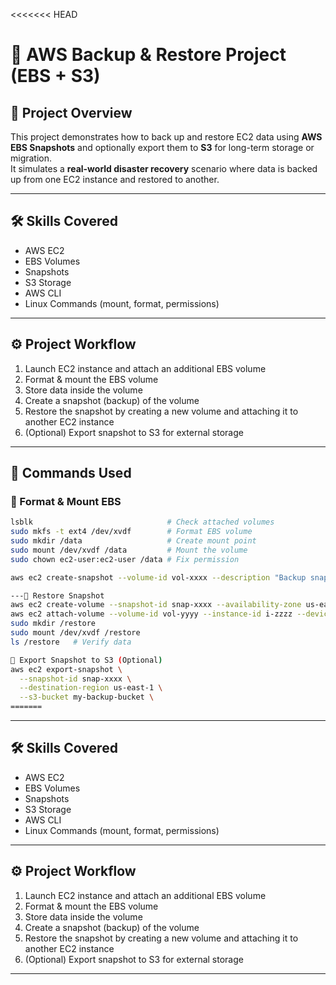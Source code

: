 <<<<<<< HEAD
# 🚀 AWS Backup & Restore Project (EBS + S3)

## 📌 Project Overview
This project demonstrates how to back up and restore EC2 data using **AWS EBS Snapshots** and optionally export them to **S3** for long-term storage or migration.  
It simulates a **real-world disaster recovery** scenario where data is backed up from one EC2 instance and restored to another.

---

## 🛠️ Skills Covered
- AWS EC2
- EBS Volumes
- Snapshots
- S3 Storage
- AWS CLI
- Linux Commands (mount, format, permissions)

---

## ⚙️ Project Workflow
1. Launch EC2 instance and attach an additional EBS volume  
2. Format & mount the EBS volume  
3. Store data inside the volume  
4. Create a snapshot (backup) of the volume  
5. Restore the snapshot by creating a new volume and attaching it to another EC2 instance  
6. (Optional) Export snapshot to S3 for external storage  


---

## 📜 Commands Used

### 🔹 Format & Mount EBS
```bash
lsblk                              # Check attached volumes
sudo mkfs -t ext4 /dev/xvdf        # Format EBS volume
sudo mkdir /data                   # Create mount point
sudo mount /dev/xvdf /data         # Mount the volume
sudo chown ec2-user:ec2-user /data # Fix permission

aws ec2 create-snapshot --volume-id vol-xxxx --description "Backup snapshot"

---🔹 Restore Snapshot
aws ec2 create-volume --snapshot-id snap-xxxx --availability-zone us-east-1a
aws ec2 attach-volume --volume-id vol-yyyy --instance-id i-zzzz --device /dev/xvdf
sudo mkdir /restore
sudo mount /dev/xvdf /restore
ls /restore   # Verify data

🔹 Export Snapshot to S3 (Optional)
aws ec2 export-snapshot \
  --snapshot-id snap-xxxx \
  --destination-region us-east-1 \
  --s3-bucket my-backup-bucket \
=======
```

---
## 🛠️ Skills Covered
- AWS EC2
- EBS Volumes
- Snapshots
- S3 Storage
- AWS CLI
- Linux Commands (mount, format, permissions)

---

## ⚙️ Project Workflow
1. Launch EC2 instance and attach an additional EBS volume  
2. Format & mount the EBS volume  
3. Store data inside the volume  
4. Create a snapshot (backup) of the volume  
5. Restore the snapshot by creating a new volume and attaching it to another EC2 instance  
6. (Optional) Export snapshot to S3 for external storage  

---
